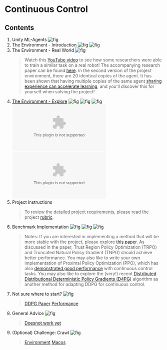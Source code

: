 # Continuous Control

## Contents
1. Unity ML-Agents
	![fig](fig1.JPG)
1. The Environment - Introduction
	![fig](fig2.JPG)
	![fig](fig3.JPG)
1. The Environment - Real World
	![fig](fig4.JPG)
	> Watch this [YouTube video](https://www.youtube.com/watch?v=ZVIxt2rt1_4) to see how some researchers were able to train a similar task on a real robot! The accompanying research paper can be found [here](https://arxiv.org/pdf/1803.07067.pdf).
	> In the second version of the project environment, there are 20 identical copies of the agent. It has been shown that having multiple copies of the same agent [sharing experience can accelerate learning](https://ai.googleblog.com/2016/10/how-robots-can-acquire-new-skills-from.html), and you'll discover this for yourself when solving the project!
1. [The Environment - Explore](https://www.youtube.com/watch?v=i2gVvXgOMnc&feature=emb_logo)
	![fig](fig5.JPG)
	![fig](fig6.JPG)
	![fig](fig7.JPG)
	![One agent macos](https://s3-us-west-1.amazonaws.com/udacity-drlnd/P2/Reacher/one_agent/Reacher.app.zip)
	![20 agents macos](https://s3-us-west-1.amazonaws.com/udacity-drlnd/P2/Reacher/Reacher.app.zip)
1. Project Instructions
	> To review the detailed project requirements, please read the project [rubric](https://review.udacity.com/#!/rubrics/1890/view).
1. Benchmark Implementation
	![fig](fig8.JPG)
	![fig](fig9.JPG)
	![fig](fig10.JPG)
	> Notes: If you are interested in implementing a method that will be more stable with the project, please explore [this paper](https://arxiv.org/abs/1604.06778). As discussed in the paper, Trust Region Policy Optimization (TRPO) and Truncated Natural Policy Gradient (TNPG) should achieve better performance. You may also like to write your own implementation of Proximal Policy Optimization (PPO), which has also [demonstrated good performance](https://blog.openai.com/openai-baselines-ppo/) with continuous control tasks.
	> You may also like to explore the (very!) recent [Distributed Distributional Deterministic Policy Gradients (D4PG)](https://openreview.net/forum?id=SyZipzbCb) algorithm as another method for adapting DDPG for continuous control.
1. Not sure where to start?
	![fig](fig11.JPG)
	> [DDPG Paper](https://arxiv.org/abs/1509.02971)
	> [Performance](https://arxiv.org/abs/1604.06778)
1. General Advice
	![fig](fig12.JPG)
	> [Doesnot work yet](https://www.alexirpan.com/2018/02/14/rl-hard.html)
1. (Optional) Challenge: Crawl
	![fig](fig13.JPG)
	> [Environment](https://github.com/Unity-Technologies/ml-agents/blob/master/docs/Learning-Environment-Examples.md#crawler)
	> [Macos](https://s3-us-west-1.amazonaws.com/udacity-drlnd/P2/Crawler/Crawler.app.zip)